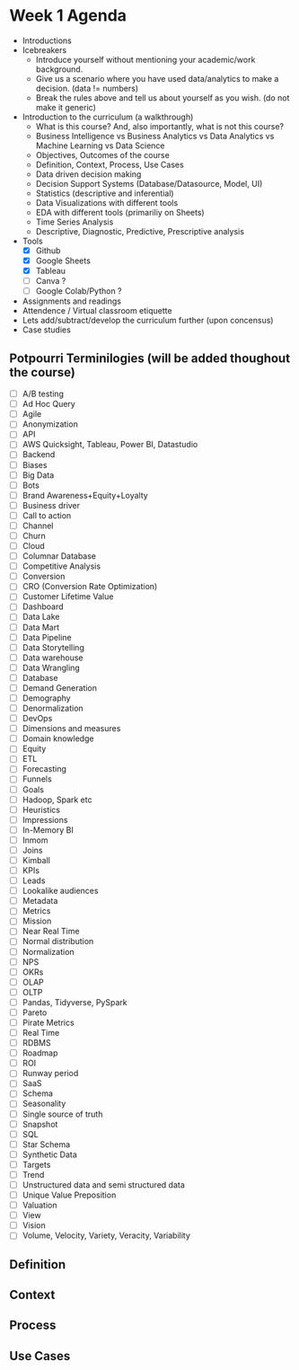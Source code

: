 # Week 1 Agenda

- Introductions
- Icebreakers
  - Introduce yourself without mentioning your academic/work background.
  - Give us a scenario where you have used data/analytics to make a decision. (data != numbers)
  - Break the rules above and tell us about yourself as you wish. (do not make it generic) 
- Introduction to the curriculum (a walkthrough)
  - What is this course? And, also importantly, what is not this course?
  - Business Intelligence vs Business Analytics vs Data Analytics vs Machine Learning vs Data Science
  - Objectives, Outcomes of the course
  - Definition, Context, Process, Use Cases 
  - Data driven decision making 
  - Decision Support Systems (Database/Datasource, Model, UI)
  - Statistics (descriptive and inferential)
  - Data Visualizations with different tools
  - EDA with different tools (primariliy on Sheets)
  - Time Series Analysis
  - Descriptive, Diagnostic, Predictive, Prescriptive analysis
- Tools
  - [x] Github
  - [x] Google Sheets
  - [x] Tableau
  - [ ] Canva ?
  - [ ] Google Colab/Python ?
- Assignments and readings
- Attendence / Virtual classroom etiquette
- Lets add/subtract/develop the curriculum further (upon concensus)  
- Case studies

## Potpourri Terminilogies (will be added thoughout the course)
- [ ] A/B testing
- [ ] Ad Hoc Query
- [ ] Agile
- [ ] Anonymization
- [ ] API
- [ ] AWS Quicksight, Tableau, Power BI, Datastudio
- [ ] Backend
- [ ] Biases
- [ ] Big Data
- [ ] Bots
- [ ] Brand Awareness+Equity+Loyalty
- [ ] Business driver
- [ ] Call to action
- [ ] Channel
- [ ] Churn
- [ ] Cloud
- [ ] Columnar Database
- [ ] Competitive Analysis
- [ ] Conversion
- [ ] CRO (Conversion Rate Optimization)
- [ ] Customer Lifetime Value
- [ ] Dashboard
- [ ] Data Lake
- [ ] Data Mart
- [ ] Data Pipeline
- [ ] Data Storytelling
- [ ] Data warehouse
- [ ] Data Wrangling
- [ ] Database
- [ ] Demand Generation
- [ ] Demography
- [ ] Denormalization
- [ ] DevOps
- [ ] Dimensions and measures
- [ ] Domain knowledge
- [ ] Equity
- [ ] ETL
- [ ] Forecasting
- [ ] Funnels
- [ ] Goals
- [ ] Hadoop, Spark etc
- [ ] Heuristics
- [ ] Impressions
- [ ] In-Memory BI
- [ ] Inmom
- [ ] Joins
- [ ] Kimball
- [ ] KPIs
- [ ] Leads
- [ ] Lookalike audiences
- [ ] Metadata
- [ ] Metrics
- [ ] Mission
- [ ] Near Real Time
- [ ] Normal distribution
- [ ] Normalization
- [ ] NPS
- [ ] OKRs
- [ ] OLAP
- [ ] OLTP
- [ ] Pandas, Tidyverse, PySpark
- [ ] Pareto
- [ ] Pirate Metrics 
- [ ] Real Time
- [ ] RDBMS
- [ ] Roadmap
- [ ] ROI
- [ ] Runway period
- [ ] SaaS
- [ ] Schema
- [ ] Seasonality
- [ ] Single source of truth
- [ ] Snapshot
- [ ] SQL
- [ ] Star Schema
- [ ] Synthetic Data
- [ ] Targets
- [ ] Trend
- [ ] Unstructured data and semi structured data
- [ ] Unique Value Preposition
- [ ] Valuation
- [ ] View
- [ ] Vision
- [ ] Volume, Velocity, Variety, Veracity, Variability

## Definition
## Context
## Process
## Use Cases 
